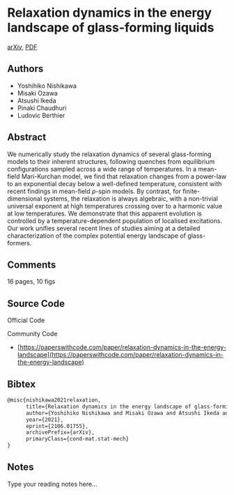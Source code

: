 
# Relaxation dynamics in the energy landscape of glass-forming liquids

[arXiv](https://arxiv.org/abs/2106.01755), [PDF](https://arxiv.org/pdf/2106.01755.pdf)

## Authors

- Yoshihiko Nishikawa
- Misaki Ozawa
- Atsushi Ikeda
- Pinaki Chaudhuri
- Ludovic Berthier

## Abstract

We numerically study the relaxation dynamics of several glass-forming models to their inherent structures, following quenches from equilibrium configurations sampled across a wide range of temperatures. In a mean-field Mari-Kurchan model, we find that relaxation changes from a power-law to an exponential decay below a well-defined temperature, consistent with recent findings in mean-field $p$-spin models. By contrast, for finite-dimensional systems, the relaxation is always algebraic, with a non-trivial universal exponent at high temperatures crossing over to a harmonic value at low temperatures. We demonstrate that this apparent evolution is controlled by a temperature-dependent population of localised excitations. Our work unifies several recent lines of studies aiming at a detailed characterization of the complex potential energy landscape of glass-formers.

## Comments

16 pages, 10 figs

## Source Code

Official Code



Community Code

- [https://paperswithcode.com/paper/relaxation-dynamics-in-the-energy-landscape](https://paperswithcode.com/paper/relaxation-dynamics-in-the-energy-landscape)

## Bibtex

```tex
@misc{nishikawa2021relaxation,
      title={Relaxation dynamics in the energy landscape of glass-forming liquids}, 
      author={Yoshihiko Nishikawa and Misaki Ozawa and Atsushi Ikeda and Pinaki Chaudhuri and Ludovic Berthier},
      year={2021},
      eprint={2106.01755},
      archivePrefix={arXiv},
      primaryClass={cond-mat.stat-mech}
}
```

## Notes

Type your reading notes here...

